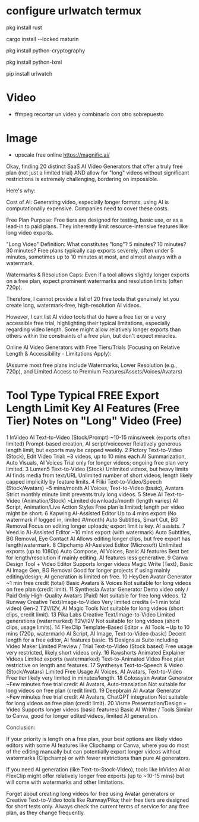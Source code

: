 # configure urlwatch termux
pkg install rust

cargo install --locked maturin

pkg install python-cryptography

pkg install python-lxml

pip install urlwatch

# Video
* ffmpeg recortar un video y combinarlo con otro sobrepuesto

# Image
* upscale free online https://magnific.ai/


Okay, finding 20 distinct SaaS AI Video Generators that offer a truly free plan (not just a limited trial) AND allow for "long" videos without significant restrictions is extremely challenging, bordering on impossible.

Here's why:

Cost of AI: Generating video, especially longer formats, using AI is computationally expensive. Companies need to cover these costs.

Free Plan Purpose: Free tiers are designed for testing, basic use, or as a lead-in to paid plans. They inherently limit resource-intensive features like long video exports.

"Long Video" Definition: What constitutes "long"? 5 minutes? 10 minutes? 30 minutes? Free plans typically cap exports severely, often under 5 minutes, sometimes up to 10 minutes at most, and almost always with a watermark.

Watermarks & Resolution Caps: Even if a tool allows slightly longer exports on a free plan, expect prominent watermarks and resolution limits (often 720p).

Therefore, I cannot provide a list of 20 free tools that genuinely let you create long, watermark-free, high-resolution AI videos.

However, I can list AI video tools that do have a free tier or a very accessible free trial, highlighting their typical limitations, especially regarding video length. Some might allow relatively longer exports than others within the constraints of a free plan, but don't expect miracles.

Online AI Video Generators with Free Tiers/Trials (Focusing on Relative Length & Accessibility - Limitations Apply):

(Assume most free plans include Watermarks, Lower Resolution (e.g., 720p), and Limited Access to Premium Features/Assets/Voices/Avatars)

#	Tool	Type	Typical FREE Export Length Limit	Key AI Features (Free Tier)	Notes on "Long" Video (Free)
1	InVideo AI	Text-to-Video (Stock/Prompt)	~10-15 mins/week (exports often limited)	Prompt-based creation, AI script/voiceover	Relatively generous length limit, but exports may be capped weekly.
2	Pictory	Text-to-Video (Stock), Edit Video	Trial: ~3 videos, up to 10 mins each	AI Summarization, Auto Visuals, AI Voices	Trial only for longer videos; ongoing free plan very limited.
3	Lumen5	Text-to-Video (Stock)	Unlimited videos, but heavy limits	AI finds media from text/URL	Unlimited number of short videos; length likely capped implicitly by feature limits.
4	Fliki	Text-to-Video/Speech (Stock/Avatars)	~5 mins/month	AI Voices, Text-to-Video (basic), Avatars	Strict monthly minute limit prevents truly long videos.
5	Steve.AI	Text-to-Video (Animation/Stock)	~Limited downloads/month (length varies)	AI Script, Animation/Live Action Styles	Free plan is limited; length per video might be short.
6	Kapwing	AI-Assisted Editor	Up to 4 mins export (No watermark if logged in, limited #/month)	Auto Subtitles, Smart Cut, BG Removal	Focus on editing longer uploads; export limit is key. AI assists.
7	Veed.io	AI-Assisted Editor	~10 mins export (with watermark)	Auto Subtitles, BG Removal, Eye Contact AI	Allows editing longer clips, but free export has length/watermark.
8	Clipchamp	AI-Assisted Editor (Microsoft)	Unlimited exports (up to 1080p)	Auto Compose, AI Voices, Basic AI features	Best bet for length/resolution if mainly editing. AI features less generative.
9	Canva	Design Tool + Video Editor	Supports longer videos	Magic Write (Text), Basic AI Image Gen, BG Removal	Good for longer projects if using mainly editing/design; AI generation is limited on free.
10	HeyGen	Avatar Generator	~1 min free credit (total)	Basic Avatars & Voices	Not suitable for long videos on free plan (credit limit).
11	Synthesia	Avatar Generator	Demo video only / Paid Only	High-Quality Avatars (Paid)	Not suitable for free long videos.
12	Runway	Creative Text/Image-to-Video	Very limited credits (~1 min total video)	Gen-2 T2V/I2V, AI Magic Tools	Not suitable for long videos (short clips, credit limit).
13	Pika Labs	Creative Text/Image-to-Video	Limited generations (watermarked)	T2V/I2V	Not suitable for long videos (short clips, usage limits).
14	FlexClip	Template-Based Editor + AI Tools	~Up to 10 mins (720p, watermark)	AI Script, AI Image, Text-to-Video (basic)	Decent length for a free editor, AI features basic.
15	Designs.ai	Suite including Video Maker	Limited Preview / Trial	Text-to-Video (Stock based)	Free usage very restricted, likely short videos only.
16	Rawshorts	Animated Explainer Videos	Limited exports (watermarked)	Text-to-Animated Video	Free plan restrictive on length and features.
17	Synthesys	Text-to-Speech & Video (Stock/Avatars)	Limited Free Usage	AI Voices, AI Avatars, Text-to-Video	Free tier likely very limited in minutes/length.
18	Colossyan	Avatar Generator	~Few minutes free trial credit	AI Avatars, Auto-translation	Not suitable for long videos on free plan (credit limit).
19	Deepbrain AI	Avatar Generator	~Few minutes free trial credit	AI Avatars, ChatGPT integration	Not suitable for long videos on free plan (credit limit).
20	Visme	Presentation/Design + Video	Supports longer videos (basic features)	Basic AI Writer / Tools	Similar to Canva, good for longer edited videos, limited AI generation.

Conclusion:

If your priority is length on a free plan, your best options are likely video editors with some AI features like Clipchamp or Canva, where you do most of the editing manually but can potentially export longer videos without watermarks (Clipchamp) or with fewer restrictions than pure AI generators.

If you need AI generation (like Text-to-Stock-Video), tools like InVideo AI or FlexClip might offer relatively longer free exports (up to ~10-15 mins) but will come with watermarks and other limitations.

Forget about creating long videos for free using Avatar generators or Creative Text-to-Video tools like Runway/Pika; their free tiers are designed for short tests only. Always check the current terms of service for any free plan, as they change frequently.
